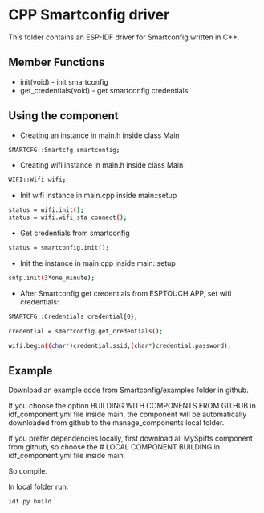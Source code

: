 # CPP Smartconfig driver
This folder contains an ESP-IDF driver for Smartconfig written in C++.

## Member Functions
- init(void) - init smartconfig
- get_credentials(void) - get smartconfig credentials

## Using the component
- Creating an instance in main.h inside class Main
```bash
SMARTCFG::Smartcfg smartconfig;
``````

- Creating wifi instance in main.h inside class Main
```bash
WIFI::Wifi wifi;
``````

- Init wifi instance in main.cpp inside main::setup
```bash
status = wifi.init();
status = wifi.wifi_sta_connect();
``````

- Get credentials from smartconfig
```bash
status = smartconfig.init();
``````

- Init the instance in main.cpp inside main::setup
```bash
sntp.init(3*one_minute);
```

- After Smartconfig get credentials from ESPTOUCH APP, set wifi credentials:
```bash
SMARTCFG::Credentials credential{0};

credential = smartconfig.get_credentials();

wifi.begin((char*)credential.ssid,(char*)credential.password);
```


## Example
Download an example code from Smartconfig/examples folder in github.


If you choose the option BUILDING WITH COMPONENTS FROM GITHUB in idf_component.yml file inside main, the component will be automatically downloaded from github to the manage_components local folder.

If you prefer dependencies locally, first download all MySpiffs component from github, so choose the # LOCAL COMPONENT BUILDING  in idf_component.yml file inside main. 

So compile.

In local folder run:
```bash
idf.py build
```


